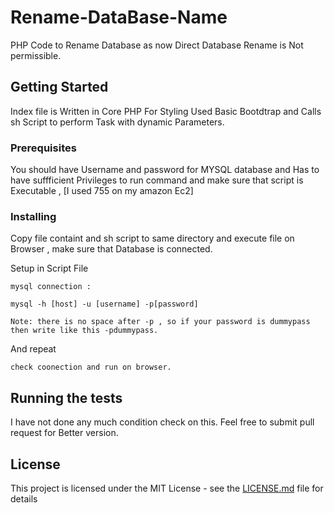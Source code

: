 # Rename-DataBase-Name

PHP Code to Rename Database as now Direct Database Rename is Not permissible. 

## Getting Started

Index file is Written in Core PHP For Styling Used Basic Bootdtrap and Calls sh Script to perform Task with dynamic Parameters.

### Prerequisites

You should have Username and password for MYSQL database and Has to have suffficient Privileges to run command and make sure that script is Executable , [I used 755 on my amazon Ec2]

### Installing

Copy file containt and sh script to same directory and execute file on Browser , make sure that Database is connected.

Setup in Script File

```
mysql connection :

mysql -h [host] -u [username] -p[password]

Note: there is no space after -p , so if your password is dummypass then write like this -pdummypass.
```

And repeat

```
check coonection and run on browser.
```

## Running the tests

I have not done any much condition check on this. Feel free to submit pull request for Better version.


## License

This project is licensed under the MIT License - see the [LICENSE.md](LICENSE.md) file for details
